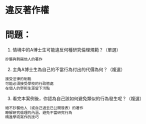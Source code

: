 # 違反著作權
# 問題：

1. 情境中的A博士生可能違反何種研究倫理規範？（單選）
```bash
抄襲與剽竊他人的著作
```

2. 主角A博士生為自己的不當行為付出的代價為何？（複選）
```bash
接受法律的制裁
可能必須接受學校的行政懲處
在個人的學術生涯留下污點
```

3. 看完本案例後，你認為自己該如何避免類似的行為發生呢？（複選）
```bash
絕不抄襲他人（或自己過去已公開發表）的著作
瞭解研究倫理的內涵，避免不當研究行為
精進學術寫作的技巧
```

